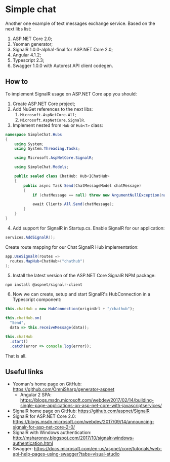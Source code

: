 # Simple chat
Another one example of text messages exchange service. Based on the next libs list:
1. ASP.NET Core 2.0;
1. Yeoman generator;
1. SignalR 1.0.0-alpha1-final for ASP.NET Core 2.0;
1. Angular 4.1.2;
1. Typescript 2.3;
1. Swagger 1.0.0 with Autorest API client codegen.
## How to
To implement SignalR usage on ASP.NET Core app you should:
1. Create ASP.NET Core project;
1. Add NuGet references to the next libs:
    1. `Microsoft.AspNetCore.All`;
    1. `Microsoft.AspNetCore.SignalR`.
1. Implement nested from `Hub` or `Hub<T>` class:
```csharp
namespace SimpleChat.Hubs
{
	using System;
	using System.Threading.Tasks;

	using Microsoft.AspNetCore.SignalR;

	using SimpleChat.Models;

	public sealed class ChatHub: Hub<IChatHub>
	{
		public async Task Send(ChatMessageModel chatMessage)
		{
			if (chatMessage == null) throw new ArgumentNullException(nameof(chatMessage));

			await Clients.All.Send(chatMessage);
		}
	}
}
```
4. Add support for SignalR in Startup.cs. Enable SignalR for our application:
```csharp
services.AddSignalR();
```
Create route mapping for our Chat SignalR Hub implementation:
    
```csharp
app.UseSignalR(routes =>
  routes.MapHub<ChatHub>("chathub")
);
```
5. Install the latest version of the ASP.NET Core SignalR NPM package:
```
npm install @aspnet/signalr-client
```
6. Now we can create, setup and start SignalR's HubConnection in a Typescript component:
```typescript
this.chatHub = new HubConnection(originUrl + "/chathub");

this.chatHub.on(
  "Send",
  data => this.receiveMessage(data));

this.chatHub
  .start()
  .catch(error => console.log(error));
```
That is all.
## Useful links
* Yeoman's home page on GitHub: https://github.com/OmniSharp/generator-aspnet
	* Angular 2 SPA: https://blogs.msdn.microsoft.com/webdev/2017/02/14/building-single-page-applications-on-asp-net-core-with-javascriptservices/
* SignalR home page on GitHub: https://github.com/aspnet/SignalR
* SignalR for ASP.NET Core 2.0: https://blogs.msdn.microsoft.com/webdev/2017/09/14/announcing-signalr-for-asp-net-core-2-0/
* SignalR with Windows authentication: http://msharonov.blogspot.com/2017/10/signalr-windows-authentication.html
* Swagger: https://docs.microsoft.com/en-us/aspnet/core/tutorials/web-api-help-pages-using-swagger?tabs=visual-studio
